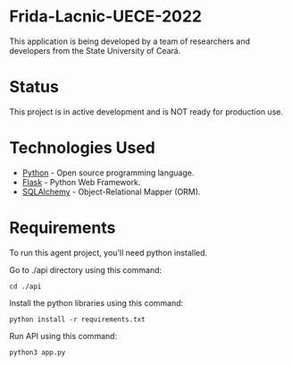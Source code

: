 # Frida-Lacnic-UECE-2022

This application is being developed by a team of researchers and developers from the State University of Ceará.

Status
======

This project is in active development and is NOT ready for production use.

Technologies Used
=================

- [Python](python.org) - Open source programming language.
- [Flask](https://flask.palletsprojects.com/en/2.2.x/) - Python Web Framework.
- [SQLAlchemy](sqlalchemy.org/) - Object-Relational Mapper (ORM).

Requirements
=================

To run this agent project, you'll need python installed.

Go to ./api directory using this command:

    cd ./api

Install the python libraries using this command:

    python install -r requirements.txt

Run API using this command:

    python3 app.py
